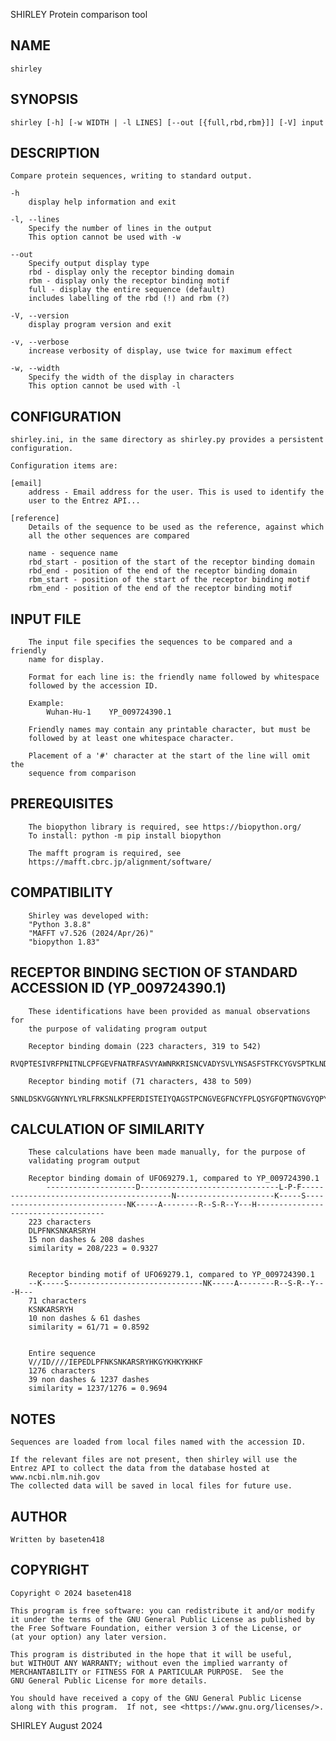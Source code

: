 SHIRLEY				Protein comparison tool

## NAME
    shirley


## SYNOPSIS
    shirley [-h] [-w WIDTH | -l LINES] [--out [{full,rbd,rbm}]] [-V] input


## DESCRIPTION
    Compare protein sequences, writing to standard output.

    -h
        display help information and exit
	
    -l, --lines
        Specify the number of lines in the output
        This option cannot be used with -w
	
    --out
        Specify output display type
        rbd - display only the receptor binding domain
        rbm - display only the receptor binding motif
        full - display the entire sequence (default)
        includes labelling of the rbd (!) and rbm (?)

    -V, --version
        display program version and exit

    -v, --verbose
        increase verbosity of display, use twice for maximum effect

    -w, --width
        Specify the width of the display in characters
        This option cannot be used with -l


## CONFIGURATION
    shirley.ini, in the same directory as shirley.py provides a persistent
    configuration.

    Configuration items are:
	
    [email]
        address - Email address for the user. This is used to identify the
        user to the Entrez API...

    [reference]
        Details of the sequence to be used as the reference, against which
        all the other sequences are compared

        name - sequence name
        rbd_start - position of the start of the receptor binding domain
        rbd_end - position of the end of the receptor binding domain
        rbm_start - position of the start of the receptor binding motif
        rbm_end - position of the end of the receptor binding motif
		

## INPUT FILE
        The input file specifies the sequences to be compared and a friendly
        name for display.

        Format for each line is: the friendly name followed by whitespace
        followed by the accession ID.

        Example:
            Wuhan-Hu-1    YP_009724390.1
	
        Friendly names may contain any printable character, but must be
        followed by at least one whitespace character.

        Placement of a '#' character at the start of the line will omit the
        sequence from comparison
		

## PREREQUISITES
        The biopython library is required, see https://biopython.org/
        To install: python -m pip install biopython
	
        The mafft program is required, see
        https://mafft.cbrc.jp/alignment/software/

	
## COMPATIBILITY
        Shirley was developed with:
        "Python 3.8.8"
        "MAFFT v7.526 (2024/Apr/26)"
        "biopython 1.83"


## RECEPTOR BINDING SECTION OF STANDARD ACCESSION ID (YP_009724390.1)
        These identifications have been provided as manual observations for
        the purpose of validating program output

        Receptor binding domain (223 characters, 319 to 542)
        RVQPTESIVRFPNITNLCPFGEVFNATRFASVYAWNRKRISNCVADYSVLYNSASFSTFKCYGVSPTKLNDLCFTNVYADSFVIRGDEVRQIAPGQTGKIADYNYKLPDDFTGCVIAWNSNNLDSKVGGNYNYLYRLFRKSNLKPFERDISTEIYQAGSTPCNGVEGFNCYFPLQSYGFQPTNGVGYQPYRVVVLSFELLHAPATVCGPKKSTNLVKNKCVNF

        Receptor binding motif (71 characters, 438 to 509)
        SNNLDSKVGGNYNYLYRLFRKSNLKPFERDISTEIYQAGSTPCNGVEGFNCYFPLQSYGFQPTNGVGYQPY


## CALCULATION OF SIMILARITY
        These calculations have been made manually, for the purpose of
        validating program output
		
        Receptor binding domain of UFO69279.1, compared to YP_009724390.1
            --------------------D-------------------------------L-P-F-----------------------------------------N----------------------K-----S------------------------------NK-----A--------R--S-R--Y---H------------------------------------
        223 characters
        DLPFNKSNKARSRYH
        15 non dashes & 208 dashes
        similarity = 208/223 = 0.9327


        Receptor binding motif of UFO69279.1, compared to YP_009724390.1
        --K-----S------------------------------NK-----A--------R--S-R--Y---H---
        71 characters
        KSNKARSRYH
        10 non dashes & 61 dashes
        similarity = 61/71 = 0.8592


        Entire sequence
        V//ID////IEPEDLPFNKSNKARSRYHKGYKHKYKHKF
        1276 characters
        39 non dashes & 1237 dashes
        similarity = 1237/1276 = 0.9694


## NOTES
    Sequences are loaded from local files named with the accession ID.

    If the relevant files are not present, then shirley will use the
    Entrez API to collect the data from the database hosted at
    www.ncbi.nlm.nih.gov
    The collected data will be saved in local files for future use.
	

## AUTHOR
    Written by baseten418


## COPYRIGHT
    Copyright © 2024 baseten418
	
    This program is free software: you can redistribute it and/or modify
    it under the terms of the GNU General Public License as published by
    the Free Software Foundation, either version 3 of the License, or
    (at your option) any later version.

    This program is distributed in the hope that it will be useful,
    but WITHOUT ANY WARRANTY; without even the implied warranty of
    MERCHANTABILITY or FITNESS FOR A PARTICULAR PURPOSE.  See the
    GNU General Public License for more details.

    You should have received a copy of the GNU General Public License
    along with this program.  If not, see <https://www.gnu.org/licenses/>.


SHIRLEY				August 2024
